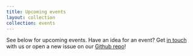 ```yaml
---
title: Upcoming events
layout: collection
collection: events
---
```


See below for upcoming events. Have an idea for an event? Get
[in touch](https://radboud-university.github.io/osc-nijmegen/_pages/contact/)
with us or open a new issue on our [Github repo](https://github.com/Radboud-University/osc-nijmegen)!

